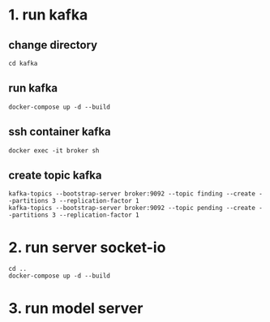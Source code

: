 # 1. run kafka
## change directory
```
cd kafka
```
## run kafka
```
docker-compose up -d --build
```
## ssh container kafka
```
docker exec -it broker sh
```
## create topic kafka
```
kafka-topics --bootstrap-server broker:9092 --topic finding --create --partitions 3 --replication-factor 1
kafka-topics --bootstrap-server broker:9092 --topic pending --create --partitions 3 --replication-factor 1
```
# 2. run server socket-io
```
cd ..
docker-compose up -d --build
```
# 3. run model server
